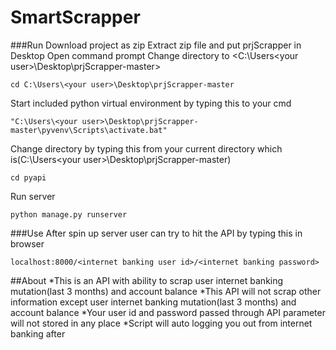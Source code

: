 # SmartScrapper
###Run
Download project as zip
Extract zip file and put prjScrapper in Desktop
Open command prompt
Change directory to <C:\Users\<your user>\Desktop\prjScrapper-master>
```
cd C:\Users\<your user>\Desktop\prjScrapper-master
```
Start included python virtual environment by typing this to your cmd
```
"C:\Users\<your user>\Desktop\prjScrapper-master\pyvenv\Scripts\activate.bat"
```
Change directory by typing this from your current directory which is(C:\Users\<your user>\Desktop\prjScrapper-master)
```
cd pyapi
```
Run server
```
python manage.py runserver
```

###Use
After spin up server user can try to hit the API by typing this in browser
```
localhost:8000/<internet banking user id>/<internet banking password>
```


##About
*This is an API with ability to scrap user internet banking mutation(last 3 months) and account balance
*This API will not scrap other information except user internet banking mutation(last 3 months) and account balance
*Your user id and password passed through API parameter will not stored in any place
*Script will auto logging you out from internet banking after 
